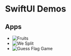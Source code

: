 # SwiftUI Demos
 
## Apps

* ![Fruits](https://github.com/jastinmartinez/SwiftUI---Demos/tree/main/FruitsApp)
* ![We Split](https://github.com/jastinmartinez/SwiftUI---Demos/tree/main/CheckSplitting)
* ![Guess Flag Game](https://github.com/jastinmartinez/SwiftUI---Demos/tree/main/GuessFlag)
